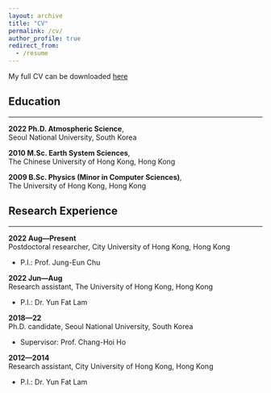 ```yaml
---
layout: archive
title: "CV"
permalink: /cv/
author_profile: true
redirect_from:
  - /resume
---
```


My full CV can be downloaded [here](/files/cv_steven.pdf)

## Education

---

**2022 Ph.D. Atmospheric Science**,
<br>Seoul National University, South Korea

**2010 M.Sc. Earth System Sciences**,
<br>The Chinese University of Hong Kong, Hong Kong

**2009 B.Sc. Physics (Minor in Computer Sciences)**,
<br>The University of Hong Kong, Hong Kong

## Research Experience

---

**2022 Aug—Present**
<br>Postdoctoral researcher, City University of Hong Kong, Hong Kong
- P.I.: Prof. Jung-Eun Chu

**2022 Jun—Aug**
<br>Research assistant, The University of Hong Kong, Hong Kong
- P.I.: Dr. Yun Fat Lam

**2018—22**
<br>Ph.D. candidate, Seoul National University, South Korea
- Supervisor: Prof. Chang-Hoi Ho

**2012—2014**
<br>Research assistant, City University of Hong Kong, Hong Kong
- P.I.: Dr. Yun Fat Lam

